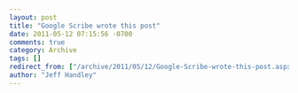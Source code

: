 ```yaml
---
layout: post
title: "Google Scribe wrote this post"
date: 2011-05-12 07:15:56 -0700
comments: true
category: Archive
tags: []
redirect_from: ["/archive/2011/05/12/Google-Scribe-wrote-this-post.aspx/", "/archive/2011/05/12/google-scribe-wrote-this-post.aspx"]
author: "Jeff Handley"
---
```


